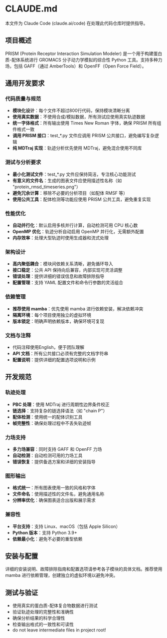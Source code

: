 # CLAUDE.md

本文件为 Claude Code (claude.ai/code) 在处理此代码仓库时提供指导。

## 项目概述

PRISM (Protein Receptor Interaction Simulation Modeler) 是一个用于构建蛋白质-配体系统进行 GROMACS 分子动力学模拟的综合性 Python 工具。支持多种力场，包括 GAFF（通过 AmberTools）和 OpenFF（Open Force Field）。

## 通用开发要求

### 代码质量与规范

- **模块化设计**：每个文件不超过800行代码，保持模块清晰分离
- **使用真实数据**：不使用合成/模拟数据，所有测试应使用真实轨迹数据
- **统一字体格式**：所有输出使用 Times New Roman 字体，确保 PRISM 所有组件格式一致
- **调用 PRISM 接口**：test_*.py 文件应调用 PRISM 公共接口，避免编写复杂逻辑
- **纯 MDTraj 实现**：轨迹分析优先使用 MDTraj，避免混合使用不同库

### 测试与分析要求

- **最小化测试文件**：test_*.py 文件应保持简洁，专注核心功能测试
- **有意义的文件名**：生成的图表文件应使用描述性名称（如 "protein_rmsd_timeseries.png"）
- **避免冗余计算**：移除不必要的分析项目（如配体 RMSF 等）
- **使用公共工具**：配体检测等功能应使用 PRISM 公共工具，避免重复实现

### 性能优化

- **自动并行化**：默认启用多核并行计算，自动检测可用 CPU 核心数
- **OpenMP 优化**：轨迹分析自动启用 OpenMP 并行化，无需额外配置
- **内存效率**：处理大型轨迹时使用生成器和流式处理

### 架构设计

- **高内聚低耦合**：模块间依赖关系清晰，避免循环导入
- **接口稳定**：公共 API 保持向后兼容，内部实现可灵活调整
- **错误处理**：提供详细的错误信息和故障排除指导
- **配置管理**：支持 YAML 配置文件和命令行参数的灵活组合

### 依赖管理

- **推荐使用 mamba**：优先使用 mamba 进行依赖安装，解决依赖冲突
- **隔离环境**：每个项目使用独立的虚拟环境
- **版本锁定**：明确声明依赖版本，确保环境可复现

### 文档与注释

- 代码注释使用English，便于团队理解
- **API 文档**：所有公共接口必须有完整的文档字符串
- **配置说明**：提供详细的配置选项说明和示例

## 开发规范

### 轨迹处理

- **PBC 处理**：使用 MDTraj 进行周期性边界条件校正
- **链选择**：支持复杂的链选择语法（如 "chain P"）
- **配体检测**：使用统一的配体识别工具
- **帧完整性**：确保处理过程中不丢失轨迹帧

### 力场支持

- **多力场兼容**：同时支持 GAFF 和 OpenFF 力场
- **自动检测**：自动检测可用的力场工具
- **错误恢复**：提供备选方案和详细的安装指导

### 图形输出

- **格式统一**：所有图表使用一致的风格和字体
- **文件命名**：使用描述性的文件名，避免通用名称
- **分辨率优化**：确保图表适合出版和展示需求

### 兼容性

- **平台支持**：支持 Linux、macOS（包括 Apple Silicon）
- **Python 版本**：支持 Python 3.9+
- **依赖最小化**：避免不必要的重型依赖

## 安装与配置

详细的安装说明、故障排除指南和配置选项请参考各子模块的具体文档。推荐使用 mamba 进行依赖管理，创建独立的虚拟环境以避免冲突。

## 测试与验证

- 使用真实的蛋白质-配体复合物数据进行测试
- 验证轨迹处理的完整性和准确性
- 确保分析结果的科学合理性
- 检查输出格式的一致性和可读性
- do not leave intermediate files in project root!